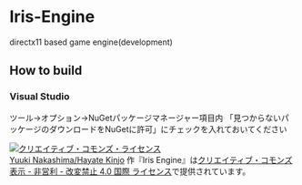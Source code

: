# Iris-Engine
directx11 based game engine(development)


## How to build
### Visual Studio

ツール→オプション→NuGetパッケージマネージャー項目内
「見つからないパッケージのダウンロードをNuGetに許可」にチェックを入れておいてください


<a rel="license" href="http://creativecommons.org/licenses/by-nc-nd/4.0/"><img alt="クリエイティブ・コモンズ・ライセンス" style="border-width:0" src="https://i.creativecommons.org/l/by-nc-nd/4.0/88x31.png" /></a><br /><a xmlns:cc="http://creativecommons.org/ns#" href="https://github.com/IrisTechnica/Iris-Engine" property="cc:attributionName" rel="cc:attributionURL">Yuuki Nakashima/Hayate Kinjo</a> 作『<span xmlns:dct="http://purl.org/dc/terms/" property="dct:title">Iris Engine</span>』は<a rel="license" href="http://creativecommons.org/licenses/by-nc-nd/4.0/">クリエイティブ・コモンズ 表示 - 非営利 - 改変禁止 4.0 国際 ライセンス</a>で提供されています。
